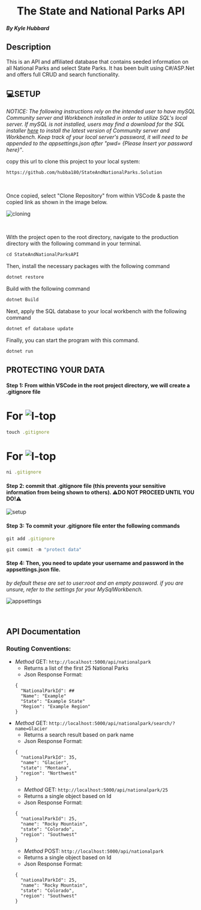 <h1 align="center"><strong>The State and National Parks API</strong></h1>

##### By _**Kyle Hubbard**_  


## **Description**
This is an API and affiliated database that contains seeded information on all National Parks and select State Parks. It has been built using C#/ASP.Net and offers full CRUD and search functionality.

## **💻SETUP**

_NOTICE: The following instructions rely on the intended user to have mySQL Community server and Workbench installed in order to utilize SQL's local server. If mySQL is not installed, users may find a download for the SQL installer [here](https://dev.mysql.com/downloads/file/?id=484914) to install the latest version of Community server and Workbench. Keep track of your local server's password, it will need to be appended to the appsettings.json after "pwd= {Please Insert yor password here}"_. 

copy this url to clone this project to your local system:
```html
https://github.com/hubba180/StateAndNationalParks.Solution
```

<br>

Once copied, select "Clone Repository" from within VSCode & paste the copied link as shown in the image below.

![cloning](https://coding-assets.s3-us-west-2.amazonaws.com/img/clone-github2.gif "Cloning from Github within VSCode")

<br>

With the project open to the root directory, navigate to the production directory with the following command in your terminal.
```js 
cd StateAndNationalParksAPI
```

Then, install the necessary packages with the following command
```js 
dotnet restore 
```
Build with the following command
```js 
dotnet Build
```

Next, apply the SQL database to your local workbench with the following command
```js 
dotnet ef database update
```

Finally, you can start the program with this command.
```js 
dotnet run 
```

<!-- ![cloning](https://coding-assets.s3-us-west-2.amazonaws.com/img/dotnet-readme.gif "How to clone repo")

[w-top]:https://github.com/ryanoasis/nerd-fonts/wiki/screenshots/v1.0.x/windows-pass-sm.png "↓ Windows Compatibility Status ↓"
[l-top]:https://github.com/ryanoasis/nerd-fonts/wiki/screenshots/v1.0.x/linux-pass-sm.png "↓ Linux Compatibility Status ↓"
[m-top]:https://github.com/ryanoasis/nerd-fonts/wiki/screenshots/v1.0.x/mac-pass-sm.png "↓ macOS (OSX) Compatibility Status ↓" -->
## **PROTECTING YOUR DATA**

#### **Step 1: From within VSCode in the root project directory, we will create a .gitignore file**

# For ![l-top](https://github.com/ryanoasis/nerd-fonts/wiki/screenshots/v1.0.x/mac-pass-sm.png)
```js 
touch .gitignore 
```

# For ![l-top](https://github.com/ryanoasis/nerd-fonts/wiki/screenshots/v1.0.x/windows-pass-sm.png)

```js 
ni .gitignore 
```

#### Step 2: commit that .gitignore file (this prevents your sensitive information from being shown to others). **⚠️DO NOT PROCEED UNTIL YOU DO!⚠️**

![setup](https://coding-assets.s3-us-west-2.amazonaws.com/img/entity-readme-image.png "Set up instructions")

#### Step 3: **To commit your .gitignore file enter the following commands**

```js
git add .gitignore
```
```js
git commit -m "protect data"
```

#### Step 4: **Then, you need to update your username and password in the appsettings.json file.**

_by default these are set to user:root and an empty password. if you are unsure, refer to the settings for your MySqlWorkbench._

![appsettings](https://coding-assets.s3-us-west-2.amazonaws.com/img/app-settings.png)

<br>

## **API Documentation**

### Routing Conventions:

  * *Method* GET: ```http://localhost:5000/api/nationalpark```
      * Returns a list of the first 25 National Parks
      * Json Response Format: 
      ```
      {
        "NationalParkId": ##
        "Name": "Example"
        "State": "Example State"
        "Region": "Example Region"
      }
      ```
  * *Method* GET: ```http://localhost:5000/api/nationalpark/search/?name=Glacier```
      * Returns a search result based on park name
      * Json Response Format: 
      ```
      {
        "nationalParkId": 35,
        "name": "Glacier",
        "state": "Montana",
        "region": "Northwest"
      }
      ```
      * *Method* GET: ```http://localhost:5000/api/nationalpark/25```
      * Returns a single object based on Id
      * Json Response Format: 
      ```
      {
        "nationalParkId": 25,
        "name": "Rocky Mountain",
        "state": "Colorado",
        "region": "Southwest"
      }
      ```
      * *Method* POST: ```http://localhost:5000/api/nationalpark```
      * Returns a single object based on Id
      * Json Response Format: 
      ```
      {
        "nationalParkId": 25,
        "name": "Rocky Mountain",
        "state": "Colorado",
        "region": "Southwest"
      }
      ```

